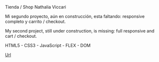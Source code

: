 Tienda / Shop  Nathalia Viccari 

Mi segundo proyecto, aún en construcción, esta faltando: responsive completo y carrito / checkout. 

My second project, still under construction, is missing: full responsive and cart / checkout. 

HTML5 - CSS3 - JavaScript - FLEX - DOM 

[Url](https://adatiendanatha.netlify.app/)

